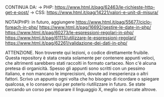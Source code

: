CONTINUA DA: 
->	PHP: 
https://www.html.it/pag/62463/le-richieste-http-get-e-post/ 
->	CSS: 
https://www.html.it/pag/14221/valori-e-unit-di-misura/ 
	
NOTA(PHP): in futuro, aggiungere
	https://www.html.it/pag/55677/ciclo-foreach-in-php/
	https://www.html.it/pag/16692/gestire-le-date-in-php/
	https://www.html.it/pag/60273/le-espressioni-regolari-in-php/
	https://www.html.it/pag/61113/utilizzare-le-espressioni-regolari/
	https://www.html.it/pag/62261/validazione-dei-dati-in-php/

ATTENZIONE.
Non troverete qui lezioni, o codice direttamente fruibile. Questa repository è stata creata solamente per contenere appunti veloci, che altrimenti sarebbero stati raccolti in formato cartaceo. Non c'è alcuna pretesa di organicità. Spesso gli appunti sono scritti con un pessimo italiano, e non mancano le imprecisioni, dovute ad inesperienza o altri fattori. Scrivo un appunto ogni volta che ho bisogno di ricordare o spiegare qualcosa, e lo conservo qui per poterlo riutilizzare in futuro. Se state cercando un corso per imparare il linguaggio X, meglio se cercate altrove. 